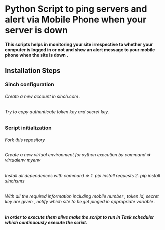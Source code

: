 # Python Script to ping servers and alert via Mobile Phone when your server is down 

#### This scripts helps in monitoring your site irrespective to whether your computer is logged in or not and show an alert message to your mobile phone when the site is down .

## Installation Steps 
### Sinch configuration 
###### Create a new account in sinch.com .
###### Try to copy authenticate token key and secret key.
### Script initialization
###### Fork this repository
###### Create a new virtual environment for python execution by command => virtualenv myenv
###### Install all dependences with command => 1. pip install requests 2. pip install sinchsms
###### With all the required information including mobile number , token id, secret key are given , notify which site to be get pinged in appropriate variable .  
##### In order to execute them alive make the script to run in Task scheduler which continuously execute the script. 
